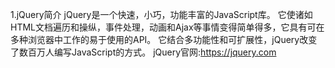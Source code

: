 1.jQuery简介
	jQuery是一个快速，小巧，功能丰富的JavaScript库。
	它使诸如HTML文档遍历和操纵，事件处理，动画和Ajax等事情变得简单得多，它具有可在多种浏览器中工作的易于使用的API。
	它结合多功能性和可扩展性，jQuery改变了数百万人编写JavaScript的方式。
  jQuery官网:https://jquery.com




